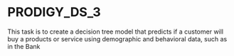 # PRODIGY_DS_3
This task is to create a decision tree model that predicts if a customer will buy a products or service using demographic and behavioral data, such as in the Bank 
